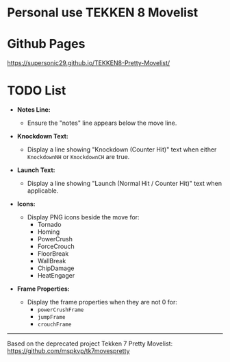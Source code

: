 
# Personal use TEKKEN 8 Movelist


# Github Pages
https://supersonic29.github.io/TEKKEN8-Pretty-Movelist/


# TODO List

- **Notes Line:**
  - Ensure the "notes" line appears below the move line.

- **Knockdown Text:**
  - Display a line showing "Knockdown (Counter Hit)" text when either `KnockdownNH` or `KnockdownCH` are true.

- **Launch Text:**
  - Display a line showing "Launch (Normal Hit / Counter Hit)" text when applicable.

- **Icons:**
  - Display PNG icons beside the move for:
    - Tornado
    - Homing
    - PowerCrush
    - ForceCrouch
    - FloorBreak
    - WallBreak
    - ChipDamage
    - HeatEngager

- **Frame Properties:**
  - Display the frame properties when they are not 0 for:
    - `powerCrushFrame`
    - `jumpFrame`
    - `crouchFrame`


---
Based on the deprecated project Tekken 7 Pretty Movelist: https://github.com/mspkvp/tk7movespretty

